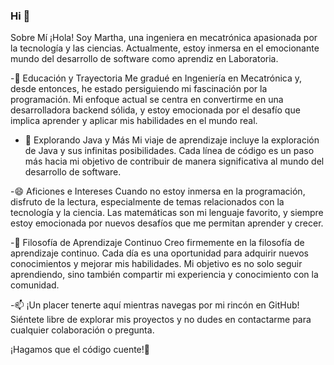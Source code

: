 ### Hi 👋

Sobre Mí
¡Hola! Soy Martha, una ingeniera en mecatrónica apasionada por la tecnología y las ciencias. Actualmente, estoy inmersa en el emocionante mundo del desarrollo de software como aprendiz en Laboratoria.

-🔭 Educación y Trayectoria
Me gradué en Ingeniería en Mecatrónica y, desde entonces, he estado persiguiendo mi fascinación por la programación. Mi enfoque actual se centra en convertirme en una desarrolladora backend sólida, y estoy emocionada por el desafío que implica aprender y aplicar mis habilidades en el mundo real.

- 🌱 Explorando Java y Más
Mi viaje de aprendizaje incluye la exploración de Java y sus infinitas posibilidades. Cada línea de código es un paso más hacia mi objetivo de contribuir de manera significativa al mundo del desarrollo de software.

-😄 Aficiones e Intereses
Cuando no estoy inmersa en la programación, disfruto de la lectura, especialmente de temas relacionados con la tecnología y la ciencia. Las matemáticas son mi lenguaje favorito, y siempre estoy emocionada por nuevos desafíos que me permitan aprender y crecer.

-🤔 Filosofía de Aprendizaje Continuo
Creo firmemente en la filosofía de aprendizaje continuo. Cada día es una oportunidad para adquirir nuevos conocimientos y mejorar mis habilidades. Mi objetivo es no solo seguir aprendiendo, sino también compartir mi experiencia y conocimiento con la comunidad.

-📫 ¡Un placer tenerte aquí mientras navegas por mi rincón en GitHub! Siéntete libre de explorar mis proyectos y no dudes en contactarme para cualquier colaboración o pregunta.

¡Hagamos que el código cuente!🚀

